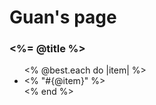 <h1>Guan's page</h1>
<h3> <%= @title %> </h3>
<ul>
    <% @best.each do |item| %>
    <li> <% "#{@item}" %> </li>
    <% end %>
</ul>